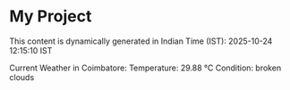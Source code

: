 # My Project

This content is dynamically generated in Indian Time (IST): 2025-10-24 12:15:10 IST


Current Weather in Coimbatore:
Temperature: 29.88 °C
Condition: broken clouds
